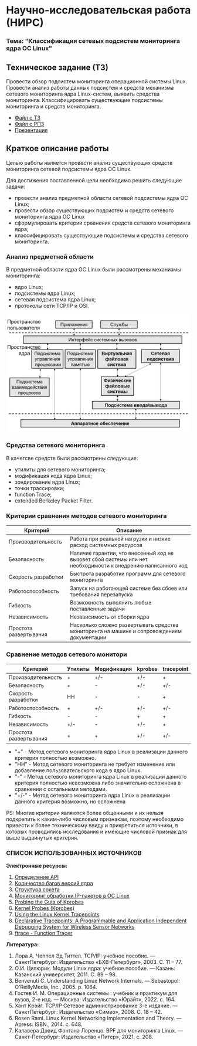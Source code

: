 # Научно-исследовательская работа (НИРС) 

### Тема: **"Классификация сетевых подсистем мониторинга ядра ОС Linux"**

## Техническое задание (ТЗ)

Провести обзор подсистем мониторинга операционной системы Linux. 
Провести анализ работы данных подсистем и средств механизма сетевого мониторинга ядра Linux-систем, выявить средства мониторинга. 
Классифицировать существующие  подсистемы мониторинга и средств мониторинга.

- [Файл с ТЗ](https://github.com/Mansurow/bmstu-iu7-NIR/blob/master/РПЗ/ТЗ.pdf)
- [Файл с РПЗ](https://github.com/Mansurow/bmstu-iu7-NIR/blob/master/ИУ7-56Б_Мансуров_НИР3курса.pdf)
- [Презентация](https://github.com/Mansurow/bmstu-iu7-NIR/blob/master/presentation/main.pdf)

## Краткое описание работы

Целью работы является провести анализ существующих средств мониторинга сетевой подсистемы ядра ОС Linux.

Для достижения поставленной цели необходимо решить следующие задачи:
- провести анализ предметной области сетевой подсистемы ядра ОС Linux;
- провести обзор существующих подсистем и средств сетевого мониторинга ядра OC Linux
- сформулировать критерии сравнения средств сетевого мониторинга ядра;
- классифицировать существующие подсистемы и средства сетевого мониторинга.

### Анализ предметной области

В предметной области ядра ОС Linux были рассмотрены механизмы мониторинга:

- ядро Linux;
- подсистемы ядра Linux;
- сетевая подсистема ядра Linux;
- протоколы сети TCP/IP и OSI.

![img](img/arch_linux.png)

### Средства сетевого мониторинга  

В качетсве средств были рассмотрены следующие:
- утилиты для сетевого мониторинга;
- модификация кода ядра Linux; 
- зондирование ядра Linux;
- точки трассировки;
- function Trace;
- extended Berkeley Packet Filter.

### Критерии сравнения методов сетевого мониторинга

|Критерий|Описание|
|--------|----------|
|Производительность|Работа при реальной нагрузки и низкие расход системных ресурсов|
|Безопасность|Наличие гарантии, что внесенный код не вызовет сбой системы или нет необходимости к внедрению написанного код|
|Скорость разработки|Быстрота разработки программ для сетевого мониторинга|
|Работоспособность|Запуск на работающей системе без сбоев или требования перезапуска|
|Гибкость|Возможность выполнить любые поставленные задачи|
|Независимость|Независимость от сборки ядра|
|Простота развертывания|Насколько сложно развертывать средства мониторинга на машине и сопровождением документации|

### Сравнение методов сетевого монитори

|Критерий              |Утилиты|Модификация|kprobes|tracepoint|ftrace|BPF/eBPF|
|----------------------|-------|-----------|-------|----------|------|--------|
|Производительность    |+      |+/-        |+/-    |+         |+     |+       |
|Безопасность          |+      |-          |+/-    |+/-       |+     |+       |
|Скорость разработки   |НН     |-          |-      |+         |НН    |+       |
|Работоспособность     |+      |+/-        |+/-    |+/-       |+     |+       |
|Гибкость              |-      |-          |+      |+         |-     |-       |
|Независимость         |+/-    |-          |+/-    |+         |+     |+       |
|Простота развертывания|+      |+          |+/-    |+/-       |-     |+       |

- "+" - Метод сетевого мониторинга ядра Linux в реализации данного критерия полностью возможно.
- "НН" - Метод сетевого мониторинга не требует изменение или добавление пользовательского кода в ядро Linux.
- "-" - Метод сетевого мониторинга ядра Linux в реализации данного критерия полностью невозможна либо значительно осложнена в сравнении с остальными методами.
- "+/-" - Метод сетевого мониторинга ядра Linux в реализации данного критерия возможно, но осложнена

PS: Многие критерии являются более общенными и их нельзя подкрепить к каким-либо числовым признакам, поэтому необходимо привести к более техническому ввиду и прикрепиться источники, в которых проводились исследования и имеющие числовой признак для выше выдвинутых критерия.

### СПИСОК ИСПОЛЬЗОВАННЫХ ИСТОЧНИКОВ

**Электронные ресурсы:**
1. [Определение API](https://www.%20oxfordlearnersdictionaries.com/definition/english/api?q=API)
2. [Количество багов версий ядра](https://bugzilla.kernel.org/report.cgi?bug_status=NEW&bug_status=ASSIGNED&bug_status=REOPENED&cumulate=0&y_axis_field=cf_kernel_version&width=1024&height=600&action=wrap&format=table)
3. [Структура сокета](https://archive.kernel.org/oldlinux/htmldocs/networking/API-struct-socket.html)
4. [Мониторинг обработки IP-пакетов в ОС Linux](https://cyberleninka.ru/article/n/monitoring-obrabotki-ip-paketov-v-os-linux/viewer)
5. [Probing the Guts of Kprobes](https://landley.net/kdocs/ols/2006/ols2006v2-pages-109-124.pdf)
6. [Kernel Probes (Kprobes)](https://www.kernel.org/doc/html/latest/trace/kprobes.html)
7. [Using the Linux Kernel Tracepoints](https://www.kernel.org/doc/html/latest/trace/tracepoints.html)
8. [Declarative Tracepoints: A Programmable and Application Independent Debugging System for Wireless Sensor Networks](https://www.cs.virginia.edu/~stankovic/psfiles/tracepoints.pdf)
9. [ftrace - Function Tracer](https://www.kernel.org/doc/html/latest/trace/ftrace.html)

**Литература:**
1. Лора А. Чеппел Эд Титтел. TCP/IP: учебное пособие. — CанктПетербург: Издательство «БXВ-Петербург», 2003. С. 11 – 77.
2. О.И. Цилюрик. Модули Linux ядра: учебное пособие. — Казань: Казанский университет, 2011. С. 89 – 98.
3. Benvenuti C. Understanding Linux Network Internals. — Sebastopol: O’ReillyMedia, Inc., 2005. p. 1064.
4. Гостев И. М. Операционные системы : учебник и практикум для вузов, 2-е изд. — Москва: Издательство «Юрайт», 2022. с. 164.
5. Хант Крэйг. TCP/IP Сетевое администрирование 3-е издание. — СанктПетербург: Издательство «Симво», 2008. С. 18 – 42.
6. Rosen Rami. Linux Kernel Networking Implementation and Theory. — Apress: ISBN., 2014. с. 648.
7. Калавера Дэвид Фонтана Лоренцо. BPF для мониторинга Linux. — Cанкт-Петербург: Издательство «Питер», 2021. с. 208.
